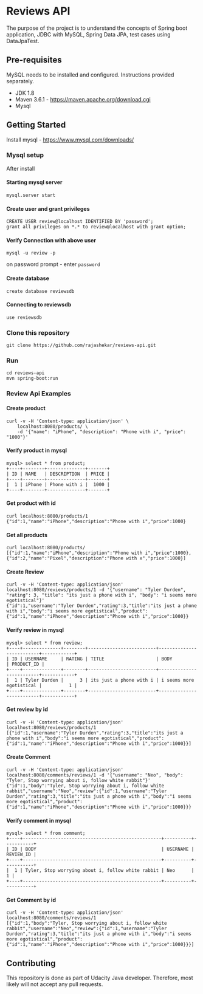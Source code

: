 # Reviews API 
The purpose of the project is to understand the concepts of Spring boot application, JDBC with MySQL, Spring Data JPA, test cases using DataJpaTest.

## Pre-requisites
MySQL needs to be installed and configured. Instructions provided separately.
- JDK 1.8
- Maven 3.6.1 - https://maven.apache.org/download.cgi
- Mysql 

## Getting Started
Install mysql  - https://www.mysql.com/downloads/

### Mysql setup 

After install 
#### Starting mysql server
```
mysql.server start
```
#### Create user and grant privileges
```
CREATE USER review@localhost IDENTIFIED BY 'password';
grant all privileges on *.* to review@localhost with grant option;
```
#### Verify Connection with above user
```
mysql -u review -p
```
on password prompt - enter `password`
#### Create database
```
create database reviewsdb
```
#### Connecting to reviewsdb
```
use reviewsdb
```

### Clone this repository
```
git clone https://github.com/rajashekar/reviews-api.git
```

### Run
```
cd reviews-api
mvn spring-boot:run
```

### Review Api Examples 
#### Create product
```
curl -v -H 'Content-type: application/json' \
    localhost:8080/products/ \
    -d '{"name": "iPhone", "description": "Phone with i", "price": "1000"}'
```
#### Verify product in mysql
```
mysql> select * from product;
+----+--------+--------------+-------+
| ID | NAME   | DESCRIPTION  | PRICE |
+----+--------+--------------+-------+
|  1 | iPhone | Phone with i |  1000 |
+----+--------+--------------+-------+
```
#### Get product with id
```
curl localhost:8080/products/1
{"id":1,"name":"iPhone","description":"Phone with i","price":1000}
```
#### Get all products
```
curl localhost:8080/products/
[{"id":1,"name":"iPhone","description":"Phone with i","price":1000},{"id":2,"name":"Pixel","description":"Phone with x","price":1000}]
```
####  Create Review
```
curl -v -H 'Content-type: application/json' localhost:8080/reviews/products/1 -d '{"username": "Tyler Durden", "rating": 3, "title": "its just a phone with i", "body": "i seems more egotistical"}'
{"id":1,"username":"Tyler Durden","rating":3,"title":"its just a phone with i","body":"i seems more egotistical","product":{"id":1,"name":"iPhone","description":"Phone with i","price":1000}}
```
#### Verify review in mysql
```
mysql> select * from review;
+----+--------------+--------+-------------------------+--------------------------+------------+
| ID | USERNAME     | RATING | TITLE                   | BODY                     | PRODUCT_ID |
+----+--------------+--------+-------------------------+--------------------------+------------+
|  1 | Tyler Durden |      3 | its just a phone with i | i seems more egotistical |          1 |
+----+--------------+--------+-------------------------+--------------------------+------------+
```
#### Get review by id
```
curl -v -H 'Content-type: application/json' localhost:8080/reviews/products/1
[{"id":1,"username":"Tyler Durden","rating":3,"title":"its just a phone with i","body":"i seems more egotistical","product":{"id":1,"name":"iPhone","description":"Phone with i","price":1000}}]
```
#### Create Comment
```
curl -v -H 'Content-type: application/json' localhost:8080/comments/reviews/1 -d '{"username": "Neo", "body": "Tyler, Stop worrying about i, follow white rabbit"}'
{"id":1,"body":"Tyler, Stop worrying about i, follow white rabbit","username":"Neo","review":{"id":1,"username":"Tyler Durden","rating":3,"title":"its just a phone with i","body":"i seems more egotistical","product":{"id":1,"name":"iPhone","description":"Phone with i","price":1000}}}
```
#### Verify comment in mysql
```
mysql> select * from comment;
+----+---------------------------------------------------+----------+-----------+
| ID | BODY                                              | USERNAME | REVIEW_ID |
+----+---------------------------------------------------+----------+-----------+
|  1 | Tyler, Stop worrying about i, follow white rabbit | Neo      |         1 |
+----+---------------------------------------------------+----------+-----------+
```
#### Get Comment by id
```
curl -v -H 'Content-type: application/json' localhost:8080/comments/reviews/1
[{"id":1,"body":"Tyler, Stop worrying about i, follow white rabbit","username":"Neo","review":{"id":1,"username":"Tyler Durden","rating":3,"title":"its just a phone with i","body":"i seems more egotistical","product":{"id":1,"name":"iPhone","description":"Phone with i","price":1000}}}]
```

## Contributing
This repository is done as part of Udacity Java developer. Therefore, most likely will not accept any pull requests.
